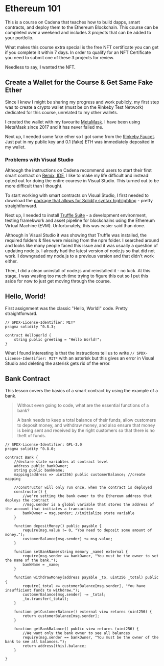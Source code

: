# Ethereum 101
This is a course on Cadena that teaches how to build dapps, smart contracts, and deploy them to the Ethereum Blockchain.  This course can be completed over a weekend and includes 3 projects that can be added to your portfolio.

What makes this course extra special is the free NFT certificate you can get if you complete it within 7 days.  In order to qualify for an NFT Certificate you need to submit one of these 3 projects for review.

Needless to say, I wanted the NFT.

## Create a Wallet for the Course & Get Same Fake Ether
Since I knew I might be sharing my progress and work publicly, my first step was to create a crypto wallet (must be on the Rinkeby Test Network) dedicated for this course, unrelated to my other wallets.

I created the wallet with my favourite [MetaMask](https://metamask.io/).  I have been using MetaMask since 2017 and it has never failed me.

Next up, I needed some fake ether so I got some from the [Rinkeby Faucet](https://www.rinkebyfaucet.com/).  Just put in my public key and 0.1 (fake) ETH was immediately deposited in my wallet.

### Problems with Visual Studio
Although the instructions on Cadena recommend users to start their first smart contract on [Remix, IDE](http://remix.ethereum.org/), I like to make my life difficult and instead opted out for doing the entire courese in Visual Studio.  This turned out to be more difficult than I thought.

To start working with smart contracts on Visual Studio, I first needed to download the [package that allows for Solidity syntax highlighting](https://marketplace.visualstudio.com/items?itemName=JuanBlanco.solidity) - pretty straightforward.

Next up, I needed to install [Truffle Suite](https://trufflesuite.com/) - a development environment, testing framekwork and asset pipeline for blockchains using the Ethereum Virtual Machine (EVM).  Unfortunately, this was easier said than done.

Although in Visual Studio it was showing that Truffle was installed, the required folders & files were missing from the npm folder.  I searched around and looks like many people faced this issue and it was usually a question of updating node.js.  I already had the latest version of node.js so that did not work.  I downgraded my node.js to a previous version and that didn't work either.

Then, I did a clean uninstall of node.js and reinstalled it - no luck.  At this stage, I was wasting too much time trying to figure this out so I put this aside for now to just get moving through the course.

## Hello, World!
First assignment was the classic "Hello, World!" code.  Pretty straightforward.

```solidity
// SPDX-License-Identifier: MIT*
pragma solidity ^0.8.3;

contract HelloWorld {
    string public greeting = "Hello World!";
}
```
What I found interesting is that the instructions tell us to write `// SPDX-License-Identifier: MIT*` with an asterisk but this gives an error in Visual Studio and deleting the asterisk gets rid of the error.

## Bank Contract
This lesson covers the basics of a smart contract by using the example of a bank.

>Without even going to code, what are the essential functions of a bank?
>
>A bank needs to keep a total balance of their funds, allow customers to deposit money, and withdraw money, and also ensure that money is being sent and received by the right customers so that there is no theft of funds.

```solidity
// SPDX-License-Identifier: GPL-3.0
pragma solidity ^0.8.0;

contract Bank {
    //declare state variables at contract level
    address public bankOwner;
    string public bankName;
    mapping(address => uint256) public customerBalance; //create mapping

    //constructor will only run once, when the contract is deployed
    constructor() {
        //we're setting the bank owner to the Ethereum address that deploys the contract
        //msg.sender is a global variable that stores the address of the account that initiates a transaction
        bankOwner = msg.sender; //initialize state variable
    }

    function depositMoney() public payable {
        require(msg.value != 0, "You need to deposit some amount of money.");
        customerBalance[msg.sender] += msg.value;
    }

    function setBankName(string memory _name) external {
        require(msg.sender == bankOwner, "You must be the owner to set the name of the bank.");
        bankName = _name;
    }

    function withdrawMoney(address payable _to, uint256 _total) public {
        require(_total <= customerBalance[msg.sender], "You have insufficient funds to withdraw.");
        customerBalance[msg.sender] -= _total;
        _to.transfer(_total);
    }

    function getCustomerBalance() external view returns (uint256) {
        return customerBalance[msg.sender];
    }
    
    function getBankBalance() public view returns (uint256) {
        //We want only the bank owner to see all balances
        require(msg.sender == bankOwner, "You must be the owner of the bank to see all balances.");
        return address(this).balance;
    }

}
```
